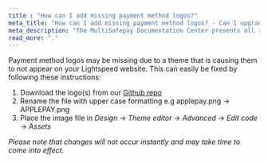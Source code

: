 ```yaml
---
title : "How can I add missing payment method logos?"
meta_title: "How can I add missing payment method logos? - Can I upgrade to the new app? - MultiSafepay Docs"
meta_description: "The MultiSafepay Documentation Center presents all relevant information about our Plugins and API. You can also find support pages for payment methods, tools and general questions as well as the contact details of our Support and Integration Teams."
read_more: "."
---
```


Payment method logos may be missing due to a theme that is causing them to not appear on your Lightspeed website. This can easily be fixed by following these instructions:

1. Download the logo(s) from our [Github repo](https://github.com/MultiSafepay/MultiSafepay-icons)
2. Rename the file with upper case formatting e.g applepay.png → APPLEPAY.png
3. Place the image file in _Design_ → _Theme editor_ → _Advanced_ → _Edit code_ → _Assets_  

_Please note that changes will not occur instantly and may take time to come into effect._

